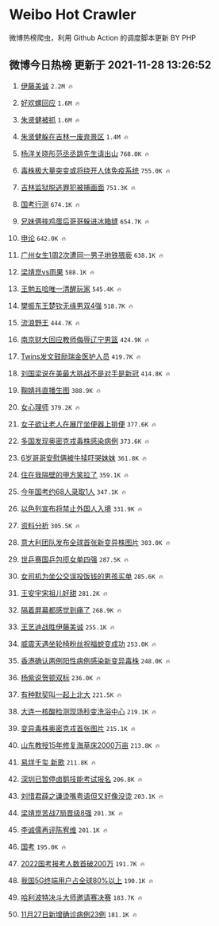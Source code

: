 # Weibo Hot Crawler 



微博热榜爬虫，利用 Github Action 的调度脚本更新 BY PHP 


## 微博今日热榜 更新于 2021-11-28 13:26:52 
1. [伊藤美诚](https://s.weibo.com/weibo?q=%23%E4%BC%8A%E8%97%A4%E7%BE%8E%E8%AF%9A%23&Refer=top) `2.2M 🔥` 

1. [好欢螺回应](https://s.weibo.com/weibo?q=%23%E5%A5%BD%E6%AC%A2%E8%9E%BA%E5%9B%9E%E5%BA%94%23&Refer=top) `1.6M 🔥` 

1. [朱贤健被抓](https://s.weibo.com/weibo?q=%23%E6%9C%B1%E8%B4%A4%E5%81%A5%E8%A2%AB%E6%8A%93%23&Refer=top) `1.6M 🔥` 

1. [朱贤健躲在吉林一废弃景区](https://s.weibo.com/weibo?q=%23%E6%9C%B1%E8%B4%A4%E5%81%A5%E8%BA%B2%E5%9C%A8%E5%90%89%E6%9E%97%E4%B8%80%E5%BA%9F%E5%BC%83%E6%99%AF%E5%8C%BA%23&Refer=top) `1.4M 🔥` 

1. [杨洋关晓彤范丞丞跳先生请出山](https://s.weibo.com/weibo?q=%23%E6%9D%A8%E6%B4%8B%E5%85%B3%E6%99%93%E5%BD%A4%E8%8C%83%E4%B8%9E%E4%B8%9E%E8%B7%B3%E5%85%88%E7%94%9F%E8%AF%B7%E5%87%BA%E5%B1%B1%23&Refer=top) `768.0K 🔥` 

1. [毒株极大量突变或将绕开人体免疫系统](https://s.weibo.com/weibo?q=%23%E6%AF%92%E6%A0%AA%E6%9E%81%E5%A4%A7%E9%87%8F%E7%AA%81%E5%8F%98%E6%88%96%E5%B0%86%E7%BB%95%E5%BC%80%E4%BA%BA%E4%BD%93%E5%85%8D%E7%96%AB%E7%B3%BB%E7%BB%9F%23&Refer=top) `755.0K 🔥` 

1. [吉林监狱脱逃罪犯被捕画面](https://s.weibo.com/weibo?q=%23%E5%90%89%E6%9E%97%E7%9B%91%E7%8B%B1%E8%84%B1%E9%80%83%E7%BD%AA%E7%8A%AF%E8%A2%AB%E6%8D%95%E7%94%BB%E9%9D%A2%23&Refer=top) `751.3K 🔥` 

1. [国考行测](https://s.weibo.com/weibo?q=%23%E5%9B%BD%E8%80%83%E8%A1%8C%E6%B5%8B%23&Refer=top) `674.1K 🔥` 

1. [兄妹俩摔鸡蛋后哥哥躲进冰箱缝](https://s.weibo.com/weibo?q=%23%E5%85%84%E5%A6%B9%E4%BF%A9%E6%91%94%E9%B8%A1%E8%9B%8B%E5%90%8E%E5%93%A5%E5%93%A5%E8%BA%B2%E8%BF%9B%E5%86%B0%E7%AE%B1%E7%BC%9D%23&Refer=top) `654.7K 🔥` 

1. [申论](https://s.weibo.com/weibo?q=%E7%94%B3%E8%AE%BA&Refer=top) `642.0K 🔥` 

1. [广州女生1周2次遭同一男子地铁猥亵](https://s.weibo.com/weibo?q=%23%E5%B9%BF%E5%B7%9E%E5%A5%B3%E7%94%9F1%E5%91%A82%E6%AC%A1%E9%81%AD%E5%90%8C%E4%B8%80%E7%94%B7%E5%AD%90%E5%9C%B0%E9%93%81%E7%8C%A5%E4%BA%B5%23&Refer=top) `638.1K 🔥` 

1. [梁靖崑vs雨果](https://s.weibo.com/weibo?q=%E6%A2%81%E9%9D%96%E5%B4%91vs%E9%9B%A8%E6%9E%9C&Refer=top) `588.1K 🔥` 

1. [王勉五哈唯一清醒玩家](https://s.weibo.com/weibo?q=%23%E7%8E%8B%E5%8B%89%E4%BA%94%E5%93%88%E5%94%AF%E4%B8%80%E6%B8%85%E9%86%92%E7%8E%A9%E5%AE%B6%23&Refer=top) `545.4K 🔥` 

1. [樊振东王楚钦无缘男双4强](https://s.weibo.com/weibo?q=%23%E6%A8%8A%E6%8C%AF%E4%B8%9C%E7%8E%8B%E6%A5%9A%E9%92%A6%E6%97%A0%E7%BC%98%E7%94%B7%E5%8F%8C4%E5%BC%BA%23&Refer=top) `518.7K 🔥` 

1. [流浪野王](https://s.weibo.com/weibo?q=%23%E6%B5%81%E6%B5%AA%E9%87%8E%E7%8E%8B%23&Refer=top) `444.7K 🔥` 

1. [南京财大回应教师侮辱辽宁男篮](https://s.weibo.com/weibo?q=%23%E5%8D%97%E4%BA%AC%E8%B4%A2%E5%A4%A7%E5%9B%9E%E5%BA%94%E6%95%99%E5%B8%88%E4%BE%AE%E8%BE%B1%E8%BE%BD%E5%AE%81%E7%94%B7%E7%AF%AE%23&Refer=top) `424.9K 🔥` 

1. [Twins发文鼓励瑞金医护人员](https://s.weibo.com/weibo?q=%23Twins%E5%8F%91%E6%96%87%E9%BC%93%E5%8A%B1%E7%91%9E%E9%87%91%E5%8C%BB%E6%8A%A4%E4%BA%BA%E5%91%98%23&Refer=top) `419.7K 🔥` 

1. [刘国梁说在美最大挑战不是对手是新冠](https://s.weibo.com/weibo?q=%23%E5%88%98%E5%9B%BD%E6%A2%81%E8%AF%B4%E5%9C%A8%E7%BE%8E%E6%9C%80%E5%A4%A7%E6%8C%91%E6%88%98%E4%B8%8D%E6%98%AF%E5%AF%B9%E6%89%8B%E6%98%AF%E6%96%B0%E5%86%A0%23&Refer=top) `414.8K 🔥` 

1. [鞠婧祎直播生图](https://s.weibo.com/weibo?q=%23%E9%9E%A0%E5%A9%A7%E7%A5%8E%E7%9B%B4%E6%92%AD%E7%94%9F%E5%9B%BE%23&Refer=top) `388.9K 🔥` 

1. [女心理师](https://s.weibo.com/weibo?q=%E5%A5%B3%E5%BF%83%E7%90%86%E5%B8%88&Refer=top) `379.2K 🔥` 

1. [女子欲让老人在展厅坐便器上排便](https://s.weibo.com/weibo?q=%23%E5%A5%B3%E5%AD%90%E6%AC%B2%E8%AE%A9%E8%80%81%E4%BA%BA%E5%9C%A8%E5%B1%95%E5%8E%85%E5%9D%90%E4%BE%BF%E5%99%A8%E4%B8%8A%E6%8E%92%E4%BE%BF%23&Refer=top) `377.6K 🔥` 

1. [多国发现奥密克戎毒株感染病例](https://s.weibo.com/weibo?q=%23%E5%A4%9A%E5%9B%BD%E5%8F%91%E7%8E%B0%E5%A5%A5%E5%AF%86%E5%85%8B%E6%88%8E%E6%AF%92%E6%A0%AA%E6%84%9F%E6%9F%93%E7%97%85%E4%BE%8B%23&Refer=top) `373.6K 🔥` 

1. [6岁哥哥安慰俩被牛犊吓哭妹妹](https://s.weibo.com/weibo?q=%236%E5%B2%81%E5%93%A5%E5%93%A5%E5%AE%89%E6%85%B0%E4%BF%A9%E8%A2%AB%E7%89%9B%E7%8A%8A%E5%90%93%E5%93%AD%E5%A6%B9%E5%A6%B9%23&Refer=top) `361.8K 🔥` 

1. [住在我隔壁的甲方笑拉了](https://s.weibo.com/weibo?q=%23%E4%BD%8F%E5%9C%A8%E6%88%91%E9%9A%94%E5%A3%81%E7%9A%84%E7%94%B2%E6%96%B9%E7%AC%91%E6%8B%89%E4%BA%86%23&Refer=top) `359.1K 🔥` 

1. [今年国考约68人录取1人](https://s.weibo.com/weibo?q=%23%E4%BB%8A%E5%B9%B4%E5%9B%BD%E8%80%83%E7%BA%A668%E4%BA%BA%E5%BD%95%E5%8F%961%E4%BA%BA%23&Refer=top) `347.1K 🔥` 

1. [以色列宣布将禁止外国人入境](https://s.weibo.com/weibo?q=%23%E4%BB%A5%E8%89%B2%E5%88%97%E5%AE%A3%E5%B8%83%E5%B0%86%E7%A6%81%E6%AD%A2%E5%A4%96%E5%9B%BD%E4%BA%BA%E5%85%A5%E5%A2%83%23&Refer=top) `331.9K 🔥` 

1. [资料分析](https://s.weibo.com/weibo?q=%E8%B5%84%E6%96%99%E5%88%86%E6%9E%90&Refer=top) `305.5K 🔥` 

1. [意大利团队发布全球首张新变异株图片](https://s.weibo.com/weibo?q=%23%E6%84%8F%E5%A4%A7%E5%88%A9%E5%9B%A2%E9%98%9F%E5%8F%91%E5%B8%83%E5%85%A8%E7%90%83%E9%A6%96%E5%BC%A0%E6%96%B0%E5%8F%98%E5%BC%82%E6%A0%AA%E5%9B%BE%E7%89%87%23&Refer=top) `303.0K 🔥` 

1. [世乒赛国乒包揽女单四强](https://s.weibo.com/weibo?q=%23%E4%B8%96%E4%B9%92%E8%B5%9B%E5%9B%BD%E4%B9%92%E5%8C%85%E6%8F%BD%E5%A5%B3%E5%8D%95%E5%9B%9B%E5%BC%BA%23&Refer=top) `287.5K 🔥` 

1. [女司机为坐公交误投饭钱的男孩买单](https://s.weibo.com/weibo?q=%23%E5%A5%B3%E5%8F%B8%E6%9C%BA%E4%B8%BA%E5%9D%90%E5%85%AC%E4%BA%A4%E8%AF%AF%E6%8A%95%E9%A5%AD%E9%92%B1%E7%9A%84%E7%94%B7%E5%AD%A9%E4%B9%B0%E5%8D%95%23&Refer=top) `285.6K 🔥` 

1. [王安宇宋祖儿好甜](https://s.weibo.com/weibo?q=%23%E7%8E%8B%E5%AE%89%E5%AE%87%E5%AE%8B%E7%A5%96%E5%84%BF%E5%A5%BD%E7%94%9C%23&Refer=top) `281.2K 🔥` 

1. [隔着屏幕都感觉到痛了](https://s.weibo.com/weibo?q=%23%E9%9A%94%E7%9D%80%E5%B1%8F%E5%B9%95%E9%83%BD%E6%84%9F%E8%A7%89%E5%88%B0%E7%97%9B%E4%BA%86%23&Refer=top) `268.9K 🔥` 

1. [王艺迪战胜伊藤美诚](https://s.weibo.com/weibo?q=%23%E7%8E%8B%E8%89%BA%E8%BF%AA%E6%88%98%E8%83%9C%E4%BC%8A%E8%97%A4%E7%BE%8E%E8%AF%9A%23&Refer=top) `255.1K 🔥` 

1. [威震天遇坐轮椅粉丝祝福蜕变成功](https://s.weibo.com/weibo?q=%23%E5%A8%81%E9%9C%87%E5%A4%A9%E9%81%87%E5%9D%90%E8%BD%AE%E6%A4%85%E7%B2%89%E4%B8%9D%E7%A5%9D%E7%A6%8F%E8%9C%95%E5%8F%98%E6%88%90%E5%8A%9F%23&Refer=top) `253.0K 🔥` 

1. [香港确认两例阳性病例感染新变异毒株](https://s.weibo.com/weibo?q=%23%E9%A6%99%E6%B8%AF%E7%A1%AE%E8%AE%A4%E4%B8%A4%E4%BE%8B%E9%98%B3%E6%80%A7%E7%97%85%E4%BE%8B%E6%84%9F%E6%9F%93%E6%96%B0%E5%8F%98%E5%BC%82%E6%AF%92%E6%A0%AA%23&Refer=top) `248.0K 🔥` 

1. [杨紫说贺顿双标](https://s.weibo.com/weibo?q=%23%E6%9D%A8%E7%B4%AB%E8%AF%B4%E8%B4%BA%E9%A1%BF%E5%8F%8C%E6%A0%87%23&Refer=top) `236.0K 🔥` 

1. [有种默契叫一起上北大](https://s.weibo.com/weibo?q=%23%E6%9C%89%E7%A7%8D%E9%BB%98%E5%A5%91%E5%8F%AB%E4%B8%80%E8%B5%B7%E4%B8%8A%E5%8C%97%E5%A4%A7%23&Refer=top) `221.5K 🔥` 

1. [大连一核酸检测现场秒变洗浴中心](https://s.weibo.com/weibo?q=%23%E5%A4%A7%E8%BF%9E%E4%B8%80%E6%A0%B8%E9%85%B8%E6%A3%80%E6%B5%8B%E7%8E%B0%E5%9C%BA%E7%A7%92%E5%8F%98%E6%B4%97%E6%B5%B4%E4%B8%AD%E5%BF%83%23&Refer=top) `219.1K 🔥` 

1. [变异毒株奥密克戎首张图片](https://s.weibo.com/weibo?q=%23%E5%8F%98%E5%BC%82%E6%AF%92%E6%A0%AA%E5%A5%A5%E5%AF%86%E5%85%8B%E6%88%8E%E9%A6%96%E5%BC%A0%E5%9B%BE%E7%89%87%23&Refer=top) `215.1K 🔥` 

1. [山东教授15年修复海草床2000万亩](https://s.weibo.com/weibo?q=%23%E5%B1%B1%E4%B8%9C%E6%95%99%E6%8E%8815%E5%B9%B4%E4%BF%AE%E5%A4%8D%E6%B5%B7%E8%8D%89%E5%BA%8A2000%E4%B8%87%E4%BA%A9%23&Refer=top) `213.8K 🔥` 

1. [易烊千玺 新歌](https://s.weibo.com/weibo?q=%E6%98%93%E7%83%8A%E5%8D%83%E7%8E%BA%20%E6%96%B0%E6%AD%8C&Refer=top) `211.8K 🔥` 

1. [深圳已暂停卤鹅技能考试报名](https://s.weibo.com/weibo?q=%23%E6%B7%B1%E5%9C%B3%E5%B7%B2%E6%9A%82%E5%81%9C%E5%8D%A4%E9%B9%85%E6%8A%80%E8%83%BD%E8%80%83%E8%AF%95%E6%8A%A5%E5%90%8D%23&Refer=top) `206.8K 🔥` 

1. [刘惜君薛之谦烫嘴粤语但又好像没烫](https://s.weibo.com/weibo?q=%23%E5%88%98%E6%83%9C%E5%90%9B%E8%96%9B%E4%B9%8B%E8%B0%A6%E7%83%AB%E5%98%B4%E7%B2%A4%E8%AF%AD%E4%BD%86%E5%8F%88%E5%A5%BD%E5%83%8F%E6%B2%A1%E7%83%AB%23&Refer=top) `203.1K 🔥` 

1. [梁靖崑苦战7局晋级8强](https://s.weibo.com/weibo?q=%23%E6%A2%81%E9%9D%96%E5%B4%91%E8%8B%A6%E6%88%987%E5%B1%80%E6%99%8B%E7%BA%A78%E5%BC%BA%23&Refer=top) `201.3K 🔥` 

1. [李诚儒再评陈宥维](https://s.weibo.com/weibo?q=%23%E6%9D%8E%E8%AF%9A%E5%84%92%E5%86%8D%E8%AF%84%E9%99%88%E5%AE%A5%E7%BB%B4%23&Refer=top) `201.1K 🔥` 

1. [国考](https://s.weibo.com/weibo?q=%23%E5%9B%BD%E8%80%83%23&Refer=top) `195.0K 🔥` 

1. [2022国考报考人数首破200万](https://s.weibo.com/weibo?q=%232022%E5%9B%BD%E8%80%83%E6%8A%A5%E8%80%83%E4%BA%BA%E6%95%B0%E9%A6%96%E7%A0%B4200%E4%B8%87%23&Refer=top) `191.7K 🔥` 

1. [我国5G终端用户占全球80%以上](https://s.weibo.com/weibo?q=%23%E6%88%91%E5%9B%BD5G%E7%BB%88%E7%AB%AF%E7%94%A8%E6%88%B7%E5%8D%A0%E5%85%A8%E7%90%8380%25%E4%BB%A5%E4%B8%8A%23&Refer=top) `190.1K 🔥` 

1. [哈利波特决斗大师邀请赛决赛](https://s.weibo.com/weibo?q=%23%E5%93%88%E5%88%A9%E6%B3%A2%E7%89%B9%E5%86%B3%E6%96%97%E5%A4%A7%E5%B8%88%E9%82%80%E8%AF%B7%E8%B5%9B%E5%86%B3%E8%B5%9B%23&Refer=top) `183.7K 🔥` 

1. [11月27日新增确诊病例23例](https://s.weibo.com/weibo?q=%2311%E6%9C%8827%E6%97%A5%E6%96%B0%E5%A2%9E%E7%A1%AE%E8%AF%8A%E7%97%85%E4%BE%8B23%E4%BE%8B%23&Refer=top) `181.1K 🔥` 

